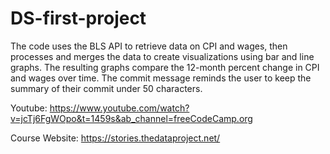 # DS-first-project

The code uses the BLS API to retrieve data on CPI and wages, then processes and merges the data to create visualizations using bar and line graphs. The resulting graphs compare the 12-month percent change in CPI and wages over time. The commit message reminds the user to keep the summary of their commit under 50 characters.

Youtube: https://www.youtube.com/watch?v=jcTj6FgWOpo&t=1459s&ab_channel=freeCodeCamp.org

Course Website: https://stories.thedataproject.net/
